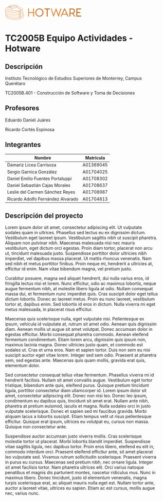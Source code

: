 ![Hotware](img/logo/logo.png)
# TC2005B Equipo Actividades - Hotware

## Descripción

Instituto Tecnológico de Estudios Superiores de Monterrey, Campus Querétaro

TC2005B.401 - Construcción de Software y Toma de Decisiones

## Profesores

Eduardo Daniel Juáres

Ricardo Cortés Espinosa

## Integrantes

| Nombre                            | Matrícula |
| --------------------------------- | --------- |
| Damariz Licea Carrisoza           | A01369045 |
| Sergio Garnica González           | A01704025 |
| Daniel Emilio Fuentes Portaluppi  | A01708302 |
| Daniel Sebastián Cajas Morales    | A01708637 |
| Leslie del Carmen Sánchez Reyes   | A01708987 |
| Ricardo Adolfo Fernández Alvarado | A01704813 |

## Descripción del proyecto

Lorem ipsum dolor sit amet, consectetur adipiscing elit. Ut vulputate sodales quam in ultrices. Phasellus sed lectus eu ex dignissim dictum. Vestibulum eget laoreet ipsum. Vestibulum sagittis nibh ut suscipit pharetra. Aliquam non pulvinar nibh. Maecenas malesuada nisi nec mauris vestibulum, eget dictum orci egestas. Proin diam tortor, placerat non arcu ut, tincidunt malesuada justo. Suspendisse porttitor dolor ultricies nibh imperdiet, vel dapibus massa placerat. Ut mattis rhoncus venenatis. Nam sed nibh et metus porttitor finibus. Proin neque mi, hendrerit a ultricies at, efficitur id enim. Nam vitae bibendum magna, vel pretium justo.

Curabitur posuere, magna sed aliquet hendrerit, dui nulla varius eros, id fringilla lectus nisi et lorem. Nunc efficitur, odio ac maximus lobortis, neque augue fermentum nibh, at molestie libero ligula at odio. Nullam consequat massa dui, et fermentum nunc imperdiet quis. Cras suscipit dolor eget tellus dictum lobortis. Donec ac laoreet metus. Proin eu nunc laoreet, vestibulum tortor at, dapibus enim. Sed lobortis id eros in dictum. Nulla viverra mi eget metus malesuada, in placerat risus efficitur.

Maecenas quis scelerisque nulla, eget vulputate nisi. Pellentesque ex ipsum, vehicula id vulputate at, rutrum sit amet odio. Aenean quis dignissim diam. Aenean mollis ut augue sit amet volutpat. Donec accumsan dolor in egestas efficitur. Morbi consequat pharetra commodo. Aenean eleifend fermentum condimentum. Etiam lorem arcu, dignissim quis ipsum non, maximus lacinia magna. Donec ultricies justo quam, et commodo est sodales ut. Cras et urna eros. Nam et sapien tortor. Duis non sem eu nisi suscipit auctor eget vitae lorem. Integer sed sem odio. Praesent at pharetra sem, sed egestas ante. Maecenas quis quam mollis, gravida erat quis, elementum dolor.

Sed consectetur consequat tellus vitae fermentum. Phasellus viverra mi id hendrerit facilisis. Nullam sit amet convallis augue. Vestibulum eget tortor tristique, bibendum ante quis, eleifend purus. Quisque pretium tincidunt ligula, porttitor consectetur diam ullamcorper id. Lorem ipsum dolor sit amet, consectetur adipiscing elit. Donec non nisi leo. Donec leo ipsum, condimentum eu dapibus quis, tincidunt sit amet erat. Nullam ante nibh, pharetra at pretium euismod, iaculis et magna. Nulla sodales orci in justo vulputate scelerisque. Donec et sapien sed mi faucibus gravida. Morbi aliquam lacus a lobortis suscipit. Etiam tempus velit ut risus pellentesque efficitur. Quisque erat ipsum, ultrices eu volutpat eu, cursus non massa. Quisque non consectetur ante.

Suspendisse auctor accumsan justo viverra mollis. Cras scelerisque molestie tortor ut placerat. Morbi lobortis blandit imperdiet. Suspendisse vitae sagittis ligula, nec dapibus tortor. Proin eros libero, eleifend eu elit in, commodo interdum orci. Praesent eleifend efficitur ante, sit amet placerat leo vulputate sed. Vivamus rutrum sollicitudin scelerisque. Praesent viverra in purus eu cursus. Maecenas sed pretium nibh, nec ornare ligula. Integer sit amet facilisis tortor. Nam pharetra ultrices elit. Orci varius natoque penatibus et magnis dis parturient montes, nascetur ridiculus mus. Nunc in maximus libero. Donec tincidunt, justo id elementum venenatis, magna turpis scelerisque erat, ac aliquet mauris nulla eget est. Nullam tortor ante, auctor a laoreet vitae, ultrices eu sapien. Etiam ac est cursus, mollis augue nec, varius nunc.
